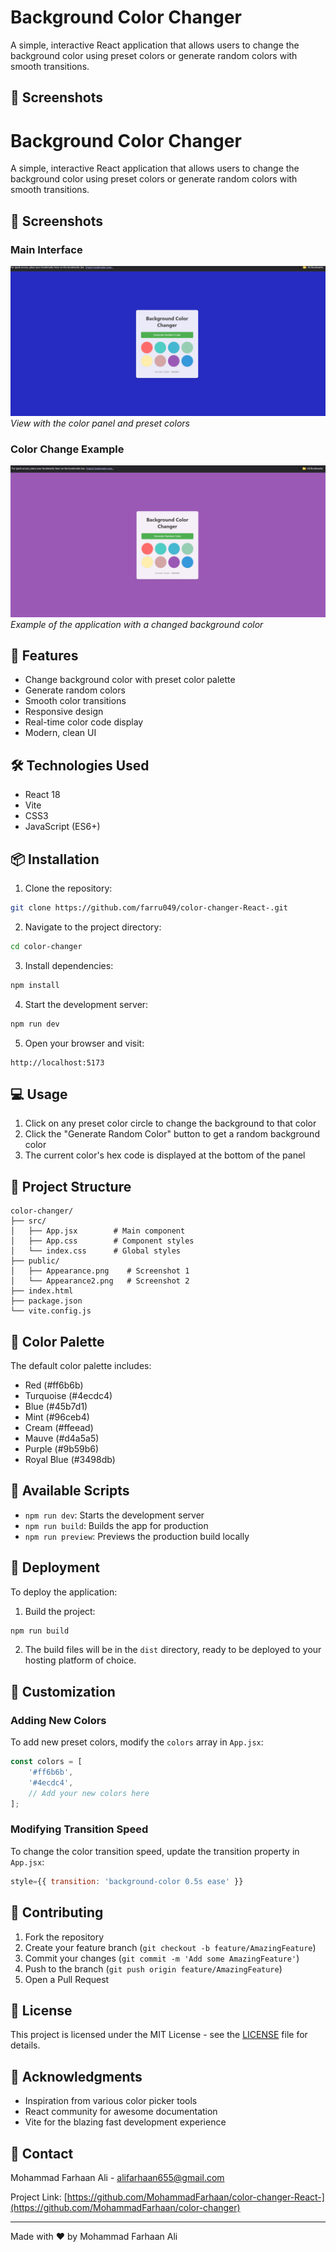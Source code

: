 # Background Color Changer

A simple, interactive React application that allows users to change the background color using preset colors or generate random colors with smooth transitions.

## 📸 Screenshots
# Background Color Changer

A simple, interactive React application that allows users to change the background color using preset colors or generate random colors with smooth transitions.

## 📸 Screenshots

### Main Interface
![Appearance2.png](https://github.com/Farru049/color-changer-React-/blob/main/Appearance2.png)
*View with the color panel and preset colors*

### Color Change Example
![Appearance](https://github.com/Farru049/color-changer-React-/blob/main/Appearance1.png)
*Example of the application with a changed background color*

## 🚀 Features

- Change background color with preset color palette
- Generate random colors
- Smooth color transitions
- Responsive design
- Real-time color code display
- Modern, clean UI

## 🛠️ Technologies Used

- React 18
- Vite
- CSS3
- JavaScript (ES6+)

## 📦 Installation

1. Clone the repository:
```bash
git clone https://github.com/farru049/color-changer-React-.git
```

2. Navigate to the project directory:
```bash
cd color-changer
```

3. Install dependencies:
```bash
npm install
```

4. Start the development server:
```bash
npm run dev
```

5. Open your browser and visit:
```
http://localhost:5173
```

## 💻 Usage

1. Click on any preset color circle to change the background to that color
2. Click the "Generate Random Color" button to get a random background color
3. The current color's hex code is displayed at the bottom of the panel

## 🔧 Project Structure

```
color-changer/
├── src/
│   ├── App.jsx        # Main component
│   ├── App.css        # Component styles
│   └── index.css      # Global styles
├── public/
│   ├── Appearance.png    # Screenshot 1
│   └── Appearance2.png   # Screenshot 2
├── index.html
├── package.json
└── vite.config.js
```

## 🎨 Color Palette

The default color palette includes:
- Red (#ff6b6b)
- Turquoise (#4ecdc4)
- Blue (#45b7d1)
- Mint (#96ceb4)
- Cream (#ffeead)
- Mauve (#d4a5a5)
- Purple (#9b59b6)
- Royal Blue (#3498db)

## 🔄 Available Scripts

- `npm run dev`: Starts the development server
- `npm run build`: Builds the app for production
- `npm run preview`: Previews the production build locally

## 🚀 Deployment

To deploy the application:

1. Build the project:
```bash
npm run build
```

2. The build files will be in the `dist` directory, ready to be deployed to your hosting platform of choice.

## 📝 Customization

### Adding New Colors

To add new preset colors, modify the `colors` array in `App.jsx`:

```javascript
const colors = [
    '#ff6b6b',
    '#4ecdc4',
    // Add your new colors here
];
```

### Modifying Transition Speed

To change the color transition speed, update the transition property in `App.jsx`:

```javascript
style={{ transition: 'background-color 0.5s ease' }}
```

## 🤝 Contributing

1. Fork the repository
2. Create your feature branch (`git checkout -b feature/AmazingFeature`)
3. Commit your changes (`git commit -m 'Add some AmazingFeature'`)
4. Push to the branch (`git push origin feature/AmazingFeature`)
5. Open a Pull Request

## 📜 License

This project is licensed under the MIT License - see the [LICENSE](LICENSE) file for details.

## 🙏 Acknowledgments

- Inspiration from various color picker tools
- React community for awesome documentation
- Vite for the blazing fast development experience

## 📧 Contact

Mohammad Farhaan Ali - [alifarhaan655@gmail.com](mailto:alifarhaan655@gmail.com)

Project Link: [https://github.com/MohammadFarhaan/color-changer-React-](https://github.com/MohammadFarhaan/color-changer)

---

Made with ❤️ by Mohammad Farhaan Ali